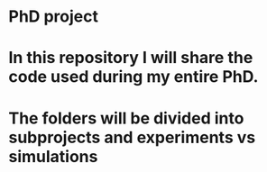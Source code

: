 # PhD project

# In this repository I will share the code used during my entire PhD.
# The folders will be divided into subprojects and experiments vs simulations
